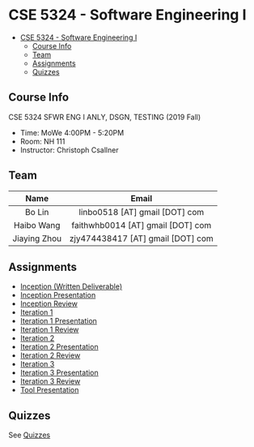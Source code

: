 # CSE 5324 - Software Engineering I

- [CSE 5324 - Software Engineering I](#cse-5324---software-engineering-i)
  - [Course Info](#course-info)
  - [Team](#team)
  - [Assignments](#assignments)
  - [Quizzes](#quizzes)

## Course Info

CSE 5324 SFWR ENG I ANLY, DSGN, TESTING (2019 Fall)

- Time: MoWe 4:00PM - 5:20PM
- Room: NH 111
- Instructor: Christoph Csallner

## Team

|     Name     |               Email               |
| :----------: | :-------------------------------: |
|    Bo Lin    |  linbo0518 [AT] gmail [DOT] com   |
|  Haibo Wang  | faithwhb0014 [AT] gmail [DOT] com |
| Jiaying Zhou | zjy474438417 [AT] gmail [DOT] com |

## Assignments

- [Inception (Written Deliverable)](https://docs.google.com/document/d/1IJo2jN_k6EzOgV0dzUAQwwjNsBohCcDou44ztYv_84g/edit?usp=sharing)
- [Inception Presentation](https://docs.google.com/presentation/d/1myG6JJ37fxbQILkVfZJHq8xefceV-3GFdfXEm4fokws/edit?usp=sharing)
- [Inception Review](https://docs.google.com/document/d/1eNhLfGaIxR-UHpE5gV_hiLN_-r0e4MJO7fGkP6kdicM/edit?usp=sharing)
- [Iteration 1](https://docs.google.com/document/d/1-qY5qXriTXqbxUEQjR6nKeO0LG0yl2M3o7effMt0gRM/edit?usp=sharing)
- [Iteration 1 Presentation](https://docs.google.com/presentation/d/1oAikCUBH385KhQpvxDs15dvjXaxL5QKaT7NBQhF2p_M/edit?usp=sharing)
- [Iteration 1 Review](https://docs.google.com/document/d/14_RzDmZpvLtNvN-sXlkuu7_qQcQYKgsmR2dSgdqHaVc/edit?usp=sharing)
- [Iteration 2](https://docs.google.com/document/d/1-eZaj7aniZDOQ-G8dZP_xR8oPFjPLgfdtlx_Lr1sIDw/edit?usp=sharing)
- [Iteration 2 Presentation](https://docs.google.com/presentation/d/1wHvR9pjwq8X4wNKm5_D8UrRzrvNTtMvoxeitO_cZ4fc/edit?usp=sharing)
- [Iteration 2 Review](https://docs.google.com/document/d/1nFwWfL1gSN1L6AoR_4fE9cNS4t1S3VDchkXyfhYLJ9Y/edit?usp=sharing)
- [Iteration 3](https://docs.google.com/document/d/1cw4-TRWzZ2cm0F_nqb4cY7dl0PfBhkPYjrVNfLxcN5c/edit?usp=sharing)  
- [Iteration 3 Presentation](https://docs.google.com/presentation/d/1cnUAhRvsr8ffYowh6nEqjbdM_0ARYMM6avfB7y-EV9s/edit?usp=sharing)
- [Iteration 3 Review](https://docs.google.com/document/d/16mg0Ic9stUBGexm4AQNdrmzvzwCf8MP1F-c44K2_HdA/edit?usp=sharing)
- [Tool Presentation](https://prezi.com/p/9d8r-w9wlugw/)

## Quizzes

See [Quizzes](Quizzes/)
